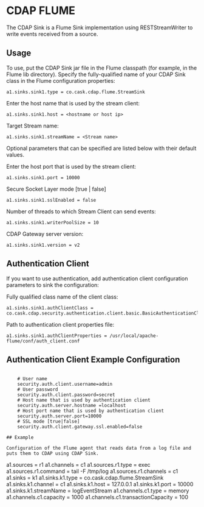 CDAP FLUME
==================

The CDAP Sink is a Flume Sink implementation using RESTStreamWriter to write events received from a source.

## Usage

 To use, put the CDAP Sink jar file in the Flume classpath (for example, in the Flume lib directory).
 Specify the fully-qualified name of your CDAP Sink class in the Flume configuration properties:
 ```
 a1.sinks.sink1.type = co.cask.cdap.flume.StreamSink
 ```
 Enter the host name that is used by the stream client:
 ```
 a1.sinks.sink1.host = <hostname or host ip>  
 ```
 Target Stream name:
 ```
 a1.sinks.sink1.streamName = <Stream name>
 ```
 
 Optional parameters that can be specified are listed below with their default values.
  
 Enter the host port that is used by the stream client:
 ```
 a1.sinks.sink1.port = 10000
 ```
 Secure Socket Layer mode [true | false]
 ```
 a1.sinks.sink1.sslEnabled = false 
 ```
 Number of threads to which Stream Client can send events:
 ```
 a1.sinks.sink1.writerPoolSize = 10
 ```
 CDAP Gateway server version:
 ```
 a1.sinks.sink1.version = v2

 ```

## Authentication Client

 If you want to use authentication, add authentication client configuration parameters to sink the configuration:
 
 Fully qualified class name of the client class:
 ````
 a1.sinks.sink1.authClientClass = co.cask.cdap.security.authentication.client.basic.BasicAuthenticationClient
 ````
 Path to authentication client properties file:
 ````
 a1.sinks.sink1.authClientProperties = /usr/local/apache-flume/conf/auth_client.conf
 ````

## Authentication Client Example Configuration
 
 ```

     # User name
     security.auth.client.username=admin
     # User password
     security.auth.client.password=secret
     # Host name that is used by authentication client
     security.auth.server.hostname =localhost
     # Host port name that is used by authentication client
     security.auth.server.port=10000
     # SSL mode [true|false]
     security.auth.client.gateway.ssl.enabled=false
 
## Example
   
 Configuration of the Flume agent that reads data from a log file and puts them to CDAP using CDAP Sink.
 ```
 a1.sources = r1
 a1.channels = c1
 a1.sources.r1.type = exec
 a1.sources.r1.command = tail -F /tmp/log
 a1.sources.r1.channels = c1
 a1.sinks = k1
 a1.sinks.k1.type = co.cask.cdap.flume.StreamSink
 a1.sinks.k1.channel = c1
 a1.sinks.k1.host  = 127.0.0.1
 a1.sinks.k1.port = 10000
 a1.sinks.k1.streamName = logEventStream
 a1.channels.c1.type = memory
 a1.channels.c1.capacity = 1000
 a1.channels.c1.transactionCapacity = 100
 ```